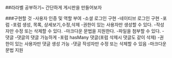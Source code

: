##라라벨 공부하기~
간단하게 게시판을 만들어보자


###구현할 것
-사용자 인증 및 역할 부여
	-소셜 로그인 구현
	-네이티브 로그인 구현
-포럼
	-포럼 생성, 목록, 상세보기,수정,삭제
	-권한이 있는 사용자만 생성할 수 있다.
	-작성자만 수정 또는 삭제할 수 있다.
	-마크다운 문법을 지원한다.
	-파일을 첨부할 수 있다.
-댓글
	-댓글의 댓글 가능하게
	-포럼 hasMany 댓글(포럼 삭제시 댓글도 같이 삭제)
	-권한이 있는 사용자만 댓글 생성 가능
	-댓글 작성자만 수정 또는 삭제할 수 있음
	-마크다운 문법 지원
	
